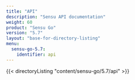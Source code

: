 ```yaml
---
title: "API"
description: "Sensu API documentation"
weight: 60
product: "Sensu Go"
version: "5.7"
layout: "base-for-directory-listing"
menu:
  sensu-go-5.7:
    identifier: api
---
```


{{< directoryListing "content/sensu-go/5.7/api" >}}
